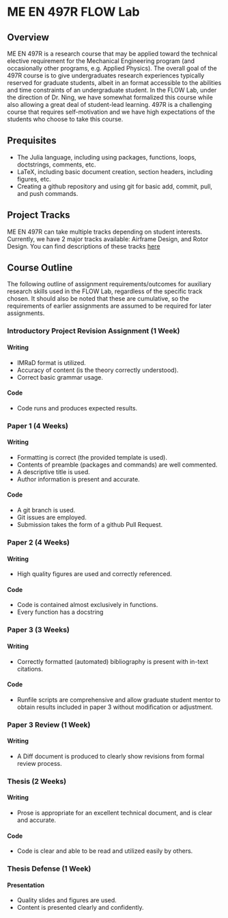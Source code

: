 # ME EN 497R FLOW Lab

## Overview
ME EN 497R is a research course that may be applied toward the technical elective requirement for the Mechanical Engineering program (and occasionally other programs, e.g. Applied Physics).
The overall goal of the 497R course is to give undergraduates research experiences typically reserved for graduate students, albeit in an format accessible to the abilities and time constraints of an undergraduate student.
In the FLOW Lab, under the direction of Dr. Ning, we have somewhat formalized this course while also allowing a great deal of student-lead learning.
497R is a challenging course that requires self-motivation and we have high expectations of the students who choose to take this course.

## Prequisites

 - The Julia language, including using packages, functions, loops, doctstrings, comments, etc.
 - LaTeX, including basic document creation, section headers, including figures, etc.
 - Creating a github repository and using git for basic add, commit, pull, and push commands.

## Project Tracks

ME EN 497R can take multiple tracks depending on student interests.  Currently, we have 2 major tracks available: Airframe Design, and Rotor Design.  You can find descriptions of these tracks [here](./track_descriptions)

## Course Outline

The following outline of assignment requirements/outcomes for auxiliary research skills used in the FLOW Lab, regardless of the specific track chosen.
It should also be noted that these are cumulative, so the requirements of earlier assignments are assumed to be required for later assignments.

### Introductory Project Revision Assignment (1 Week)

#### Writing
 - IMRaD format is utilized.
 - Accuracy of content (is the theory correctly understood).
 - Correct basic grammar usage.

#### Code
 - Code runs and produces expected results.

### Paper 1 (4 Weeks)

#### Writing
 - Formatting is correct (the provided template is used).
 - Contents of preamble (packages and commands) are well commented.
 - A descriptive title is used.
 - Author information is present and accurate.

#### Code
 - A git branch is used.
 - Git issues are employed.
 - Submission takes the form of a github Pull Request.

### Paper 2 (4 Weeks)

#### Writing
 - High quality figures are used and correctly referenced.

#### Code
 - Code is contained almost exclusively in functions.
 - Every function has a docstring

### Paper 3 (3 Weeks)

#### Writing
 - Correctly formatted (automated) bibliography is present with in-text citations.

#### Code
 - Runfile scripts are comprehensive and allow graduate student mentor to obtain results included in paper 3 without modification or adjustment.

### Paper 3 Review (1 Week)

#### Writing
 - A Diff document is produced to clearly show revisions from formal review process.

### Thesis (2 Weeks)

#### Writing
 - Prose is appropriate for an excellent technical document, and is clear and accurate.

#### Code
 - Code is clear and able to be read and utilized easily by others.

### Thesis Defense (1 Week)

#### Presentation
 - Quality slides and figures are used.
 - Content is presented clearly and confidently.
